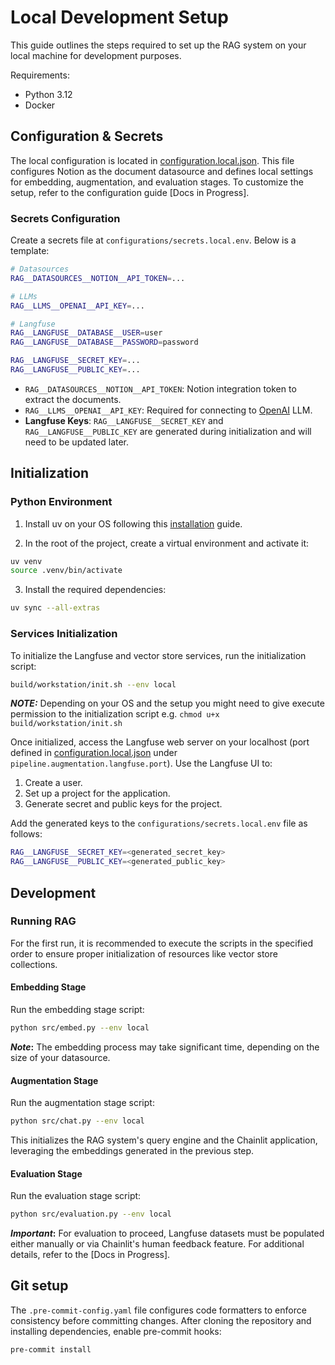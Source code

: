 # Local Development Setup

This guide outlines the steps required to set up the RAG system on your local machine for development purposes.

Requirements:

- Python 3.12
- Docker

## Configuration & Secrets

The local configuration is located in [configuration.local.json](https://github.com/feld-m/rag_blueprint/blob/main/configurations/configuration.local.json). This file configures Notion as the document datasource and defines local settings for embedding, augmentation, and evaluation stages. To customize the setup, refer to the configuration guide [Docs in Progress].

### Secrets Configuration
Create a secrets file at `configurations/secrets.local.env`. Below is a template:

```sh
# Datasources
RAG__DATASOURCES__NOTION__API_TOKEN=...

# LLMs
RAG__LLMS__OPENAI__API_KEY=...

# Langfuse
RAG__LANGFUSE__DATABASE__USER=user
RAG__LANGFUSE__DATABASE__PASSWORD=password

RAG__LANGFUSE__SECRET_KEY=...
RAG__LANGFUSE__PUBLIC_KEY=...
```

- `RAG__DATASOURCES__NOTION__API_TOKEN`: Notion integration token to extract the documents.
- `RAG__LLMS__OPENAI__API_KEY`: Required for connecting to [OpenAI](https://openai.com/) LLM.
- **Langfuse Keys**: `RAG__LANGFUSE__SECRET_KEY` and `RAG__LANGFUSE__PUBLIC_KEY` are generated during initialization and will need to be updated later.

## Initialization

### Python Environment

1. Install uv on your OS following this [installation](https://docs.astral.sh/uv/getting-started/installation/) guide.

2. In the root of the project, create a virtual environment and activate it:

```sh
uv venv
source .venv/bin/activate
```

3. Install the required dependencies:

```sh
uv sync --all-extras
```

### Services Initialization

To initialize the Langfuse and vector store services, run the initialization script:

```sh
build/workstation/init.sh --env local
```

**_NOTE:_**  Depending on your OS and the setup you might need to give execute permission to the initialization script e.g. `chmod u+x build/workstation/init.sh`

Once initialized, access the Langfuse web server on your localhost (port defined in [configuration.local.json](https://github.com/feld-m/rag_blueprint/blob/main/configurations/configuration.local.json) under `pipeline.augmentation.langfuse.port`). Use the Langfuse UI to:

1. Create a user.
2. Set up a project for the application.
3. Generate secret and public keys for the project.

Add the generated keys to the `configurations/secrets.local.env` file as follows:

```sh
RAG__LANGFUSE__SECRET_KEY=<generated_secret_key>
RAG__LANGFUSE__PUBLIC_KEY=<generated_public_key>
```

## Development

### Running RAG

For the first run, it is recommended to execute the scripts in the specified order to ensure proper initialization of resources like vector store collections.

#### Embedding Stage

Run the embedding stage script:

```sh
python src/embed.py --env local
```

**_Note_:** The embedding process may take significant time, depending on the size of your datasource.

#### Augmentation Stage

Run the augmentation stage script:

```sh
python src/chat.py --env local
```

This initializes the RAG system's query engine and the Chainlit application, leveraging the embeddings generated in the previous step.

#### Evaluation Stage

Run the evaluation stage script:

```sh
python src/evaluation.py --env local
```

**_Important_:** For evaluation to proceed, Langfuse datasets must be populated either manually or via Chainlit's human feedback feature. For additional details, refer to the [Docs in Progress].

## Git setup

The `.pre-commit-config.yaml` file configures code formatters to enforce consistency before committing changes. After cloning the repository and installing dependencies, enable pre-commit hooks:

```sh
pre-commit install
```
````
